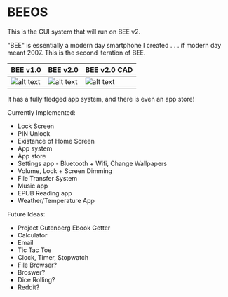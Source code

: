 # BEEOS
This is the GUI system that will run on BEE v2.

"BEE" is essentially a modern day smartphone I created . . . if modern day meant 2007.
This is the second iteration of BEE.

| BEE v1.0 | BEE v2.0 | BEE v2.0 CAD |
|----------|----------|--------------|
|![alt text](https://i.imgur.com/oTUWWay.jpg "BEE v1.0")|![alt text](https://i.imgur.com/mHhpkSA.jpg "BEE v2.0")|![alt text](https://i.imgur.com/nFKj3L9.png "BEE v2.0 CAD")|

It has a fully fledged app system, and there is even an app store!

Currently Implemented:  
- Lock Screen  
- PIN Unlock  
- Existance of Home Screen  
- App system  
- App store  
- Settings app - Bluetooth + Wifi, Change Wallpapers
- Volume, Lock + Screen Dimming
- File Transfer System
- Music app
- EPUB Reading app  
- Weather/Temperature App

Future Ideas:  
- Project Gutenberg Ebook Getter
- Calculator
- Email
- Tic Tac Toe
- Clock, Timer, Stopwatch
- File Browser?
- Broswer?
- Dice Rolling?
- Reddit?
